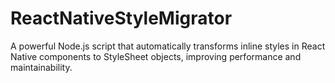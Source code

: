 # ReactNativeStyleMigrator
A powerful Node.js script that automatically transforms inline styles in React Native components to StyleSheet objects, improving performance and maintainability.

